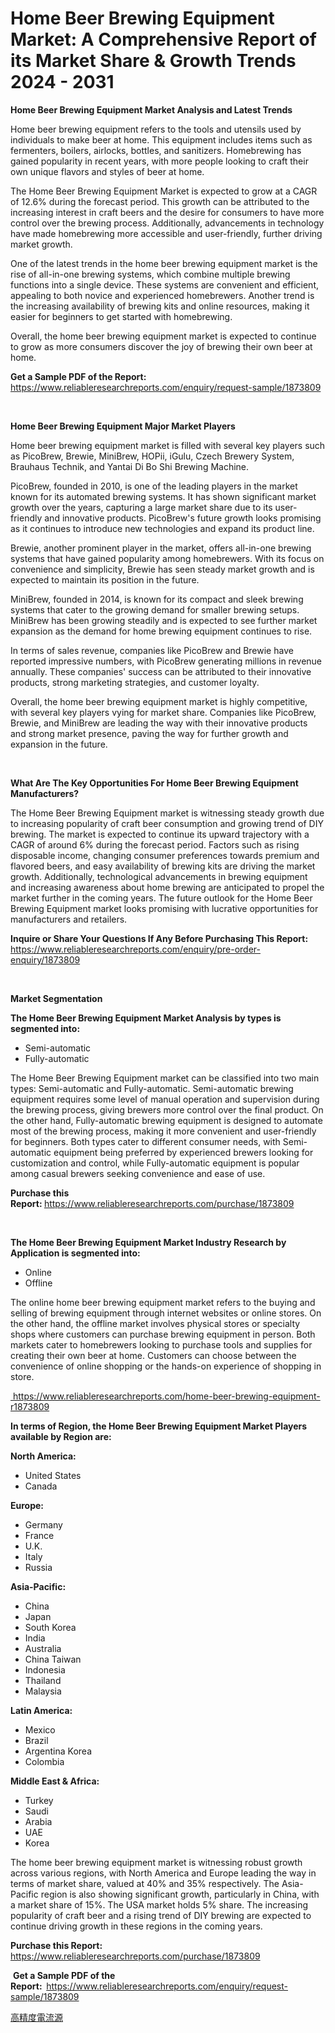 <p><h1>Home Beer Brewing Equipment Market: A Comprehensive Report of its Market Share & Growth Trends 2024 - 2031</h1></p><p><strong>Home Beer Brewing Equipment Market Analysis and Latest Trends</strong></p>
<p><p>Home beer brewing equipment refers to the tools and utensils used by individuals to make beer at home. This equipment includes items such as fermenters, boilers, airlocks, bottles, and sanitizers. Homebrewing has gained popularity in recent years, with more people looking to craft their own unique flavors and styles of beer at home.</p><p>The Home Beer Brewing Equipment Market is expected to grow at a CAGR of 12.6% during the forecast period. This growth can be attributed to the increasing interest in craft beers and the desire for consumers to have more control over the brewing process. Additionally, advancements in technology have made homebrewing more accessible and user-friendly, further driving market growth.</p><p>One of the latest trends in the home beer brewing equipment market is the rise of all-in-one brewing systems, which combine multiple brewing functions into a single device. These systems are convenient and efficient, appealing to both novice and experienced homebrewers. Another trend is the increasing availability of brewing kits and online resources, making it easier for beginners to get started with homebrewing.</p><p>Overall, the home beer brewing equipment market is expected to continue to grow as more consumers discover the joy of brewing their own beer at home.</p></p>
<p><strong>Get a Sample PDF of the Report:&nbsp;</strong> <a href="https://www.reliableresearchreports.com/enquiry/request-sample/1873809">https://www.reliableresearchreports.com/enquiry/request-sample/1873809</a></p>
<p>&nbsp;</p>
<p><strong>Home Beer Brewing Equipment Major Market Players</strong></p>
<p><p>Home beer brewing equipment market is filled with several key players such as PicoBrew, Brewie, MiniBrew, HOPii, iGulu, Czech Brewery System, Brauhaus Technik, and Yantai Di Bo Shi Brewing Machine. </p><p>PicoBrew, founded in 2010, is one of the leading players in the market known for its automated brewing systems. It has shown significant market growth over the years, capturing a large market share due to its user-friendly and innovative products. PicoBrew's future growth looks promising as it continues to introduce new technologies and expand its product line.</p><p>Brewie, another prominent player in the market, offers all-in-one brewing systems that have gained popularity among homebrewers. With its focus on convenience and simplicity, Brewie has seen steady market growth and is expected to maintain its position in the future.</p><p>MiniBrew, founded in 2014, is known for its compact and sleek brewing systems that cater to the growing demand for smaller brewing setups. MiniBrew has been growing steadily and is expected to see further market expansion as the demand for home brewing equipment continues to rise.</p><p>In terms of sales revenue, companies like PicoBrew and Brewie have reported impressive numbers, with PicoBrew generating millions in revenue annually. These companies' success can be attributed to their innovative products, strong marketing strategies, and customer loyalty.</p><p>Overall, the home beer brewing equipment market is highly competitive, with several key players vying for market share. Companies like PicoBrew, Brewie, and MiniBrew are leading the way with their innovative products and strong market presence, paving the way for further growth and expansion in the future.</p></p>
<p>&nbsp;</p>
<p><strong>What Are The Key Opportunities For Home Beer Brewing Equipment Manufacturers?</strong></p>
<p><p>The Home Beer Brewing Equipment market is witnessing steady growth due to increasing popularity of craft beer consumption and growing trend of DIY brewing. The market is expected to continue its upward trajectory with a CAGR of around 6% during the forecast period. Factors such as rising disposable income, changing consumer preferences towards premium and flavored beers, and easy availability of brewing kits are driving the market growth. Additionally, technological advancements in brewing equipment and increasing awareness about home brewing are anticipated to propel the market further in the coming years. The future outlook for the Home Beer Brewing Equipment market looks promising with lucrative opportunities for manufacturers and retailers.</p></p>
<p><strong>Inquire or Share Your Questions If Any Before Purchasing This Report:</strong> <a href="https://www.reliableresearchreports.com/enquiry/pre-order-enquiry/1873809">https://www.reliableresearchreports.com/enquiry/pre-order-enquiry/1873809</a></p>
<p>&nbsp;</p>
<p><strong>Market Segmentation</strong></p>
<p><strong>The Home Beer Brewing Equipment Market Analysis by types is segmented into:</strong></p>
<p><ul><li>Semi-automatic</li><li>Fully-automatic</li></ul></p>
<p><p>The Home Beer Brewing Equipment market can be classified into two main types: Semi-automatic and Fully-automatic. Semi-automatic brewing equipment requires some level of manual operation and supervision during the brewing process, giving brewers more control over the final product. On the other hand, Fully-automatic brewing equipment is designed to automate most of the brewing process, making it more convenient and user-friendly for beginners. Both types cater to different consumer needs, with Semi-automatic equipment being preferred by experienced brewers looking for customization and control, while Fully-automatic equipment is popular among casual brewers seeking convenience and ease of use.</p></p>
<p><strong>Purchase this Report:&nbsp;</strong><a href="https://www.reliableresearchreports.com/purchase/1873809">https://www.reliableresearchreports.com/purchase/1873809</a></p>
<p>&nbsp;</p>
<p><strong>The Home Beer Brewing Equipment Market Industry Research by Application is segmented into:</strong></p>
<p><ul><li>Online</li><li>Offline</li></ul></p>
<p><p>The online home beer brewing equipment market refers to the buying and selling of brewing equipment through internet websites or online stores. On the other hand, the offline market involves physical stores or specialty shops where customers can purchase brewing equipment in person. Both markets cater to homebrewers looking to purchase tools and supplies for creating their own beer at home. Customers can choose between the convenience of online shopping or the hands-on experience of shopping in store.</p></p>
<p><a href="https://www.reliableresearchreports.com/home-beer-brewing-equipment-r1873809">&nbsp;https://www.reliableresearchreports.com/home-beer-brewing-equipment-r1873809</a></p>
<p><strong>In terms of Region, the Home Beer Brewing Equipment Market Players available by Region are:</strong></p>
<p>
    <p> <strong> North America: </strong>
        <ul>
            <li>United States</li>
            <li>Canada</li>
        </ul>
        </p> 
    <p> <strong> Europe: </strong>
        <ul>
            <li>Germany</li>
            <li>France</li>
            <li>U.K.</li>
            <li>Italy</li>
            <li>Russia</li>
        </ul>
        </p> 
    <p> <strong> Asia-Pacific: </strong>
        <ul>
            <li>China</li>
            <li>Japan</li>
            <li>South Korea</li>
            <li>India</li>
            <li>Australia</li>
            <li>China Taiwan</li>
            <li>Indonesia</li>
            <li>Thailand</li>
            <li>Malaysia</li>
        </ul>
        </p> 
    <p> <strong> Latin America: </strong>
        <ul>
            <li>Mexico</li>
            <li>Brazil</li>
            <li>Argentina Korea</li>
            <li>Colombia</li>
        </ul>
        </p> 
    <p> <strong> Middle East & Africa: </strong>
        <ul>
            <li>Turkey</li>
            <li>Saudi</li>
            <li>Arabia</li>
            <li>UAE</li>
            <li>Korea</li>
        </ul>
    </p>
    </p>
<p><p>The home beer brewing equipment market is witnessing robust growth across various regions, with North America and Europe leading the way in terms of market share, valued at 40% and 35% respectively. The Asia-Pacific region is also showing significant growth, particularly in China, with a market share of 15%. The USA market holds 5% share. The increasing popularity of craft beer and a rising trend of DIY brewing are expected to continue driving growth in these regions in the coming years.</p></p>
<p><strong>Purchase this Report: </strong><a href="https://www.reliableresearchreports.com/purchase/1873809">https://www.reliableresearchreports.com/purchase/1873809</a></p>
<p>&nbsp;<strong>Get a Sample PDF of the Report:&nbsp;&nbsp;</strong><a href="https://www.reliableresearchreports.com/enquiry/request-sample/1873809">https://www.reliableresearchreports.com/enquiry/request-sample/1873809</a></p>
<p><strong></strong></p>
<p><p><a href="https://medium.com/@addiehirthe05/%E7%B2%BE%E5%AF%86%E9%9B%BB%E6%B5%81%E6%BA%90%E5%B8%82%E5%A0%B4-%E5%B8%82%E5%A0%B4%E3%82%B7%E3%82%A7%E3%82%A2-%E5%B8%82%E5%A0%B4%E5%8B%95%E5%90%91-%E3%81%8A%E3%82%88%E3%81%B3%E5%B0%86%E6%9D%A5%E3%81%AE%E6%88%90%E9%95%B7%E3%81%AE%E6%8E%A2%E7%B4%A2-af212153b49c">高精度電流源</a></p></p>